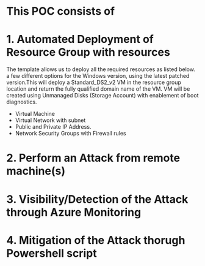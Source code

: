 # This POC consists of 
# 1. Automated Deployment of Resource Group with resources
The template allows us to deploy all the required resources as listed below. a few different options for the Windows version, using the latest patched version.This will deploy a Standard_DS2_v2 VM in the resource group location and return the fully qualified domain name of the VM. VM will be created using Unmanaged Disks (Storage Account) with enablement of boot diagnostics.

- Virtual Machine 
- Virtual Network with subnet
- Public and Private IP Address.
- Network Security Groups with Firewall rules

# 2. Perform an Attack from remote machine(s)
# 3. Visibility/Detection of the Attack through Azure Monitoring
# 4. Mitigation of the Attack thorugh Powershell script

